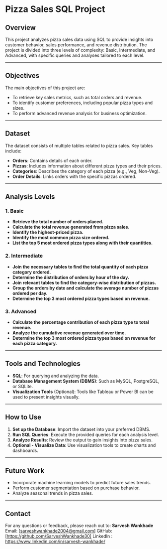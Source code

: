 
# Pizza Sales SQL Project

## Overview

This project analyzes pizza sales data using SQL to provide insights into customer behavior, sales performance, and revenue distribution. The project is divided into three levels of complexity: Basic, Intermediate, and Advanced, with specific queries and analyses tailored to each level.

---

## Objectives

The main objectives of this project are:

- To retrieve key sales metrics, such as total orders and revenue.
- To identify customer preferences, including popular pizza types and sizes.
- To perform advanced revenue analysis for business optimization.

---

## Dataset

The dataset consists of multiple tables related to pizza sales. Key tables include:

- **Orders**: Contains details of each order.
- **Pizzas**: Includes information about different pizza types and their prices.
- **Categories**: Describes the category of each pizza (e.g., Veg, Non-Veg).
- **Order Details**: Links orders with the specific pizzas ordered.

---

## Analysis Levels

### 1. Basic

- **Retrieve the total number of orders placed.**
- **Calculate the total revenue generated from pizza sales.**
- **Identify the highest-priced pizza.**
- **Identify the most common pizza size ordered.**
- **List the top 5 most ordered pizza types along with their quantities.**

### 2. Intermediate

- **Join the necessary tables to find the total quantity of each pizza category ordered.**
- **Determine the distribution of orders by hour of the day.**
- **Join relevant tables to find the category-wise distribution of pizzas.**
- **Group the orders by date and calculate the average number of pizzas ordered per day.**
- **Determine the top 3 most ordered pizza types based on revenue.**

### 3. Advanced

- **Calculate the percentage contribution of each pizza type to total revenue.**
- **Analyze the cumulative revenue generated over time.**
- **Determine the top 3 most ordered pizza types based on revenue for each pizza category.**

---

## Tools and Technologies

- **SQL**: For querying and analyzing the data.
- **Database Management System (DBMS)**: Such as MySQL, PostgreSQL, or SQLite.
- **Visualization Tools** (Optional): Tools like Tableau or Power BI can be used to present insights visually.

---

## How to Use

1. **Set up the Database**: Import the dataset into your preferred DBMS.
2. **Run SQL Queries**: Execute the provided queries for each analysis level.
3. **Analyze Results**: Review the output to gain insights into pizza sales.
4. **Optional - Visualize Data**: Use visualization tools to create charts and dashboards.

---

## Future Work

- Incorporate machine learning models to predict future sales trends.
- Perform customer segmentation based on purchase behavior.
- Analyze seasonal trends in pizza sales.

---

## Contact

For any questions or feedback, please reach out to:
**Sarvesh Wankhade** Email: [sarveshwankhade2004@gmail.com] GitHub: [https://github.com/SarveshWankhade30] LinkedIn : https://www.linkedin.com/in/sarvesh-wankhade/

